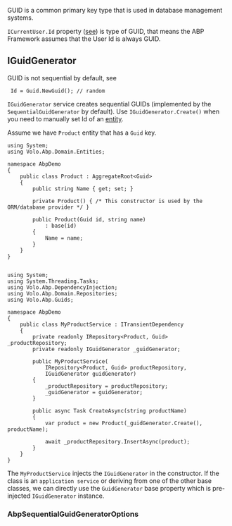 GUID is a common primary key type that is used in database management systems.

`ICurrentUser.Id` property ([see](https://docs.abp.io/en/abp/latest/CurrentUser)) is type of GUID, that means the ABP Framework assumes that the User Id is always GUID.

## IGuidGenerator

GUID is not sequential by default, see
```
 Id = Guid.NewGuid(); // random
```

`IGuidGenerator` service creates sequential GUIDs (implemented by the `SequentialGuidGenerator` by default). Use `IGuidGenerator.Create()` when you need to manually set Id of an [entity](Entities).

Assume we have `Product` entity that has a `Guid` key.

```
using System;
using Volo.Abp.Domain.Entities;

namespace AbpDemo
{
    public class Product : AggregateRoot<Guid>
    {
        public string Name { get; set; }

        private Product() { /* This constructor is used by the ORM/database provider */ }

        public Product(Guid id, string name)
            : base(id)
        {
            Name = name;
        }
    }
}


using System;
using System.Threading.Tasks;
using Volo.Abp.DependencyInjection;
using Volo.Abp.Domain.Repositories;
using Volo.Abp.Guids;

namespace AbpDemo
{
    public class MyProductService : ITransientDependency
    {
        private readonly IRepository<Product, Guid> _productRepository;
        private readonly IGuidGenerator _guidGenerator;

        public MyProductService(
            IRepository<Product, Guid> productRepository,
            IGuidGenerator guidGenerator)
        {
            _productRepository = productRepository;
            _guidGenerator = guidGenerator;
        }
        
        public async Task CreateAsync(string productName)
        {
            var product = new Product(_guidGenerator.Create(), productName);

            await _productRepository.InsertAsync(product);
        }
    }
}

```

The `MyProductService` injects the `IGuidGenerator` in the constructor. If the class is an `application service` or deriving from one of the other base classes, we can directly use the `GuidGenerator` base property which is pre-injected `IGuidGenerator` instance.


### AbpSequentialGuidGeneratorOptions